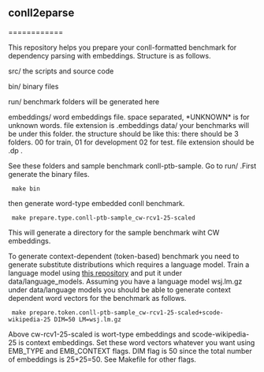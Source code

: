 ## conll2eparse
============

This repository helps you prepare your conll-formatted benchmark for dependency parsing
with embeddings. Structure is as follows.

src/ the scripts and source code

bin/ binary files

run/ benchmark folders will be generated here

embeddings/ word embeddings file. space separated, \*UNKNOWN\* is for unknown words. file extension is .embeddings
data/ your benchmarks will be under this folder. the structure should be like this: there should be 3 folders. 00 for train, 01 for development 02 for test. file extension should be .dp .

See these folders and sample benchmark conll-ptb-sample.
Go to run/ .First generate the binary files.

     make bin

then generate word-type embedded conll benchmark.

     make prepare.type.conll-ptb-sample_cw-rcv1-25-scaled 

This will generate a directory for the sample benchmark wiht CW embeddings.

To generate context-dependent (token-based) benchmark you need to generate substitute distributions which requires a language model. Train a language model using [this repository](https://github.com/ai-ku/upos) and put it under data/language_models. Assuming you have a language model wsj.lm.gz under data/language models you should be able to generate context dependent word vectors for the benchmark as follows.

     make prepare.token.conll-ptb-sample_cw-rcv1-25-scaled+scode-wikipedia-25 DIM=50 LM=wsj.lm.gz

Above cw-rcv1-25-scaled is wort-type embeddings and scode-wikipedia-25 is context embeddings. Set these word vectors whatever you want using EMB_TYPE and EMB_CONTEXT flags. DIM flag is 50 since the total number of embeddings is 25+25=50. See Makefile for other flags.
